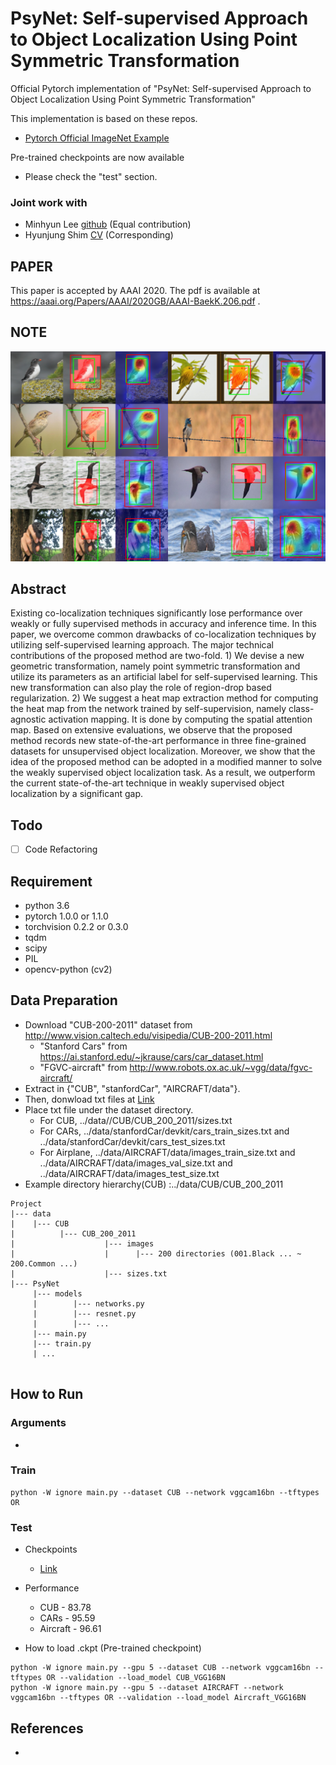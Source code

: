 # PsyNet: Self-supervised Approach to Object Localization Using Point Symmetric Transformation
Official Pytorch implementation of "PsyNet: Self-supervised Approach to Object Localization Using Point Symmetric Transformation"   

This implementation is based on these repos.
* [Pytorch Official ImageNet Example](https://github.com/pytorch/examples/tree/master/imagenet)

Pre-trained checkpoints are now available
* Please check the "test" section.

### Joint work with
* Minhyun Lee [github](https://github.com/gaviotas) (Equal contribution)
* Hyunjung Shim [CV](https://sites.google.com/site/katehyunjungshim/) (Corresponding)

## PAPER
This paper is accepted by AAAI 2020. The pdf is available at https://aaai.org/Papers/AAAI/2020GB/AAAI-BaekK.206.pdf .

## NOTE
![structure](./resrc/qualitative_comp.png)

## Abstract
Existing co-localization techniques significantly lose performance over weakly or fully supervised methods in accuracy and inference time. In this paper, we overcome common drawbacks of co-localization techniques by utilizing self-supervised learning approach. The major technical contributions of the proposed method are two-fold. 1) We devise a new geometric transformation, namely point symmetric transformation and utilize its parameters as an artificial label for self-supervised learning. This new transformation can also play the role of region-drop based regularization. 2) We suggest a heat map extraction method for computing the heat map from the network trained by self-supervision, namely class-agnostic activation mapping. It is done by computing the spatial attention map. Based on extensive evaluations, we observe that the proposed method records new state-of-the-art performance in three fine-grained datasets for unsupervised object localization. Moreover, we show that the idea of the proposed method can be adopted in a modified manner to solve the weakly supervised object localization task. As a result, we outperform the current state-of-the-art technique in weakly supervised object localization by a significant gap.

## Todo
- [ ] Code Refactoring

## Requirement
  * python 3.6
  * pytorch 1.0.0 or 1.1.0
  * torchvision 0.2.2 or 0.3.0
  * tqdm
  * scipy
  * PIL
  * opencv-python (cv2)
  
## Data Preparation
  * Download "CUB-200-2011" dataset from http://www.vision.caltech.edu/visipedia/CUB-200-2011.html
      * "Stanford Cars" from https://ai.stanford.edu/~jkrause/cars/car_dataset.html
      * "FGVC-aircraft" from http://www.robots.ox.ac.uk/~vgg/data/fgvc-aircraft/
  * Extract in {"CUB", "stanfordCar", "AIRCRAFT/data"}.
  * Then, donwload txt files at [Link](https://drive.google.com/drive/folders/1xU1Mtq84jwmpIa8YdnsZmlcevkEouDCJ?usp=sharing)
  * Place txt file under the dataset directory.
      * For CUB, ../data//CUB/CUB_200_2011/sizes.txt
      * For CARs, ../data/stanfordCar/devkit/cars_train_sizes.txt and ../data/stanfordCar/devkit/cars_test_sizes.txt
      * For Airplane, ../data/AIRCRAFT/data/images_train_size.txt and ../data/AIRCRAFT/data/images_val_size.txt and ../data/AIRCRAFT/data/images_test_size.txt
  * Example directory hierarchy(CUB) :../data/CUB/CUB_200_2011
  ```
  Project
  |--- data
  |    |--- CUB
  |          |--- CUB_200_2011
  |                    |--- images
  |                    |      |--- 200 directories (001.Black ... ~ 200.Common ...)
  |                    |--- sizes.txt
  |--- PsyNet
       |--- models
       |        |--- networks.py
       |        |--- resnet.py
       |        |--- ...
       |--- main.py 
       |--- train.py
       | ...
       
  ```
   
## How to Run
### Arguments
-
   
### Train
```
python -W ignore main.py --dataset CUB --network vggcam16bn --tftypes OR
```

### Test
* Checkpoints
    * [Link](https://drive.google.com/drive/folders/1xU1Mtq84jwmpIa8YdnsZmlcevkEouDCJ?usp=sharing)
* Performance
    * CUB - 83.78
    * CARs - 95.59
    * Aircraft - 96.61
   
* How to load .ckpt (Pre-trained checkpoint)
```
python -W ignore main.py --gpu 5 --dataset CUB --network vggcam16bn --tftypes OR --validation --load_model CUB_VGG16BN
python -W ignore main.py --gpu 5 --dataset AIRCRAFT --network vggcam16bn --tftypes OR --validation --load_model Aircraft_VGG16BN
```

## References
-
